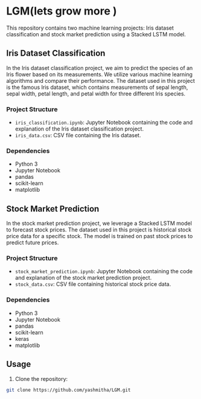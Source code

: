 # LGM(lets grow more )

This repository contains two machine learning projects: Iris dataset classification and stock market prediction using a Stacked LSTM model.

## Iris Dataset Classification

In the Iris dataset classification project, we aim to predict the species of an Iris flower based on its measurements. We utilize various machine learning algorithms and compare their performance. The dataset used in this project is the famous Iris dataset, which contains measurements of sepal length, sepal width, petal length, and petal width for three different Iris species.

### Project Structure

- `iris_classification.ipynb`: Jupyter Notebook containing the code and explanation of the Iris dataset classification project.
- `iris_data.csv`: CSV file containing the Iris dataset.

### Dependencies

- Python 3
- Jupyter Notebook
- pandas
- scikit-learn
- matplotlib

## Stock Market Prediction

In the stock market prediction project, we leverage a Stacked LSTM model to forecast stock prices. The dataset used in this project is historical stock price data for a specific stock. The model is trained on past stock prices to predict future prices.

### Project Structure

- `stock_market_prediction.ipynb`: Jupyter Notebook containing the code and explanation of the stock market prediction project.
- `stock_data.csv`: CSV file containing historical stock price data.

### Dependencies

- Python 3
- Jupyter Notebook
- pandas
- scikit-learn
- keras
- matplotlib

## Usage

1. Clone the repository:

```bash
git clone https://github.com/yashmitha/LGM.git
